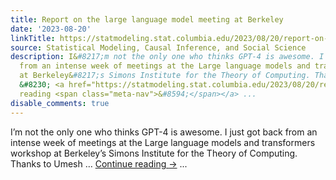 ```yaml
---
title: Report on the large language model meeting at Berkeley
date: '2023-08-20'
linkTitle: https://statmodeling.stat.columbia.edu/2023/08/20/report-on-the-large-language-model-meeting-at-berkeley/
source: Statistical Modeling, Causal Inference, and Social Science
description: I&#8217;m not the only one who thinks GPT-4 is awesome. I just got back
  from an intense week of meetings at the Large language models and transformers workshop
  at Berkeley&#8217;s Simons Institute for the Theory of Computing. Thanks to Umesh
  &#8230; <a href="https://statmodeling.stat.columbia.edu/2023/08/20/report-on-the-large-language-model-meeting-at-berkeley/">Continue
  reading <span class="meta-nav">&#8594;</span></a> ...
disable_comments: true
---
```

I&#8217;m not the only one who thinks GPT-4 is awesome. I just got back from an intense week of meetings at the Large language models and transformers workshop at Berkeley&#8217;s Simons Institute for the Theory of Computing. Thanks to Umesh &#8230; <a href="https://statmodeling.stat.columbia.edu/2023/08/20/report-on-the-large-language-model-meeting-at-berkeley/">Continue reading <span class="meta-nav">&#8594;</span></a> ...